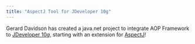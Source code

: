 ```yaml
---
title: "AspectJ Tool for JDeveloper 10g"
---
```


Gerard Davidson has created a java.net project to integrate AOP Framework to [JDeveloper 10*g*](http://jdeveloperaop.dev.java.net/), starting with an extension for [AspectJ](http://eclipse.org/aspectj/)!
